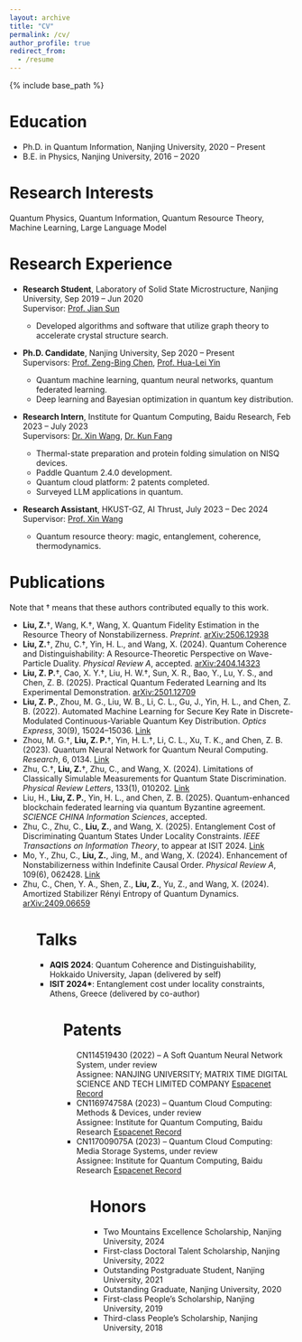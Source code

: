 ```yaml
---
layout: archive
title: "CV"
permalink: /cv/
author_profile: true
redirect_from:
  - /resume
---
```


{% include base_path %}

Education
======
* Ph.D. in Quantum Information, Nanjing University, 2020 – Present
* B.E. in Physics, Nanjing University, 2016 – 2020

Research Interests
======
Quantum Physics, Quantum Information, Quantum Resource Theory, Machine Learning, Large Language Model

Research Experience
======
* **Research Student**, Laboratory of Solid State Microstructure, Nanjing University, Sep 2019 – Jun 2020  
  Supervisor: [Prof. Jian Sun](https://physics.nju.edu.cn/szdw/qbmd/20240321/i262003.html)  
  - Developed algorithms and software that utilize graph theory to accelerate crystal structure search.

* **Ph.D. Candidate**, Nanjing University, Sep 2020 – Present  
  Supervisors: [Prof. Zeng-Bing Chen](https://physics.nju.edu.cn/szdw/qbmd/20240321/i262064.html), [Prof. Hua-Lei Yin](https://physics.nju.edu.cn/szdw/qbmd/20240321/i262064.htm)
  - Quantum machine learning, quantum neural networks, quantum federated learning.  
  - Deep learning and Bayesian optimization in quantum key distribution.

* **Research Intern**, Institute for Quantum Computing, Baidu Research, Feb 2023 – July 2023  
  Supervisors: [Dr. Xin Wang](https://www.xinwang.info/), [Dr. Kun Fang](https://www.kunfang.info/about/)  
  - Thermal-state preparation and protein folding simulation on NISQ devices.  
  - Paddle Quantum 2.4.0 development.  
  - Quantum cloud platform: 2 patents completed.  
  - Surveyed LLM applications in quantum.

* **Research Assistant**, HKUST-GZ, AI Thrust, July 2023 – Dec 2024  
  Supervisor: [Prof. Xin Wang](https://www.xinwang.info/)  
  - Quantum resource theory: magic, entanglement, coherence, thermodynamics.

Publications
======
<!-- <ol reversed> -->
Note that † means that these authors contributed equally to this work.​​
<ul>
  <li><strong>Liu, Z.</strong>†, Wang, K.†, Wang, X. Quantum Fidelity Estimation in the Resource Theory of Nonstabilizerness. <em>Preprint</em>. <a href="https://arxiv.org/abs/2506.12938">arXiv:2506.12938</a></li>

  <li><strong>Liu, Z.</strong>†, Zhu, C.†, Yin, H. L., and Wang, X. (2024). Quantum Coherence and Distinguishability: A Resource-Theoretic Perspective on Wave-Particle Duality. <em>Physical Review A</em>, accepted. <a href="https://arxiv.org/abs/2404.14323">arXiv:2404.14323</a></li>

  <li><strong>Liu, Z. P.</strong>†, Cao, X. Y.†, Liu, H. W.†, Sun, X. R., Bao, Y., Lu, Y. S., and Chen, Z. B. (2025). Practical Quantum Federated Learning and Its Experimental Demonstration. <a href="https://arxiv.org/abs/2501.12709">arXiv:2501.12709</a></li>

  <li><strong>Liu, Z. P.</strong>, Zhou, M. G., Liu, W. B., Li, C. L., Gu, J., Yin, H. L., and Chen, Z. B. (2022). Automated Machine Learning for Secure Key Rate in Discrete-Modulated Continuous-Variable Quantum Key Distribution. <em>Optics Express</em>, 30(9), 15024–15036. <a href="https://opg.optica.org/oe/fulltext.cfm?uri=oe-30-9-15024&id=471562">Link</a></li>

  <li>Zhou, M. G.†, <strong>Liu, Z. P.</strong>†, Yin, H. L.†, Li, C. L., Xu, T. K., and Chen, Z. B. (2023). Quantum Neural Network for Quantum Neural Computing. <em>Research</em>, 6, 0134. <a href="https://spj.science.org/doi/full/10.34133/research.0134">Link</a></li>

  <li>Zhu, C.†, <strong>Liu, Z.</strong>†, Zhu, C., and Wang, X. (2024). Limitations of Classically Simulable Measurements for Quantum State Discrimination. <em>Physical Review Letters</em>, 133(1), 010202. <a href="https://journals.aps.org/prl/abstract/10.1103/PhysRevLett.133.010202">Link</a></li>

  <li>Liu, H., <strong>Liu, Z. P.</strong>, Yin, H. L., and Chen, Z. B. (2025). Quantum-enhanced blockchain federated learning via quantum Byzantine agreement. <em>SCIENCE CHINA Information Sciences</em>, accepted.</li>

  <li>Zhu, C., Zhu, C., <strong>Liu, Z.</strong>, and Wang, X. (2025). Entanglement Cost of Discriminating Quantum States Under Locality Constraints. <em>IEEE Transactions on Information Theory</em>, to appear at ISIT 2024. <a href="https://ieeexplore.ieee.org/abstract/document/10849969?casa_token=jmSke1kAAesAAAAA:9quSB67yxwZJfzn7XxQwlKAiBk5aTtdVHOO1iwYVYQCjpL9cecukbrma_Da-eeHhLQQOwoUgyyxdeg">Link</a></li>

  <li>Mo, Y., Zhu, C., <strong>Liu, Z.</strong>, Jing, M., and Wang, X. (2024). Enhancement of Nonstabilizerness within Indefinite Causal Order. <em>Physical Review A</em>, 109(6), 062428. <a href="https://journals.aps.org/pra/abstract/10.1103/PhysRevA.109.062428">Link</a></li>

  <li>Zhu, C., Chen, Y. A., Shen, Z., <strong>Liu, Z.</strong>, Yu, Z., and Wang, X. (2024). Amortized Stabilizer Rényi Entropy of Quantum Dynamics. <a href="https://arxiv.org/abs/2409.06659">arXiv:2409.06659</a></li>
<ul>
<!-- <ol reversed> -->


Talks
======
<ul>
  <li><strong>AQIS 2024</strong>: Quantum Coherence and Distinguishability, Hokkaido University, Japan (delivered by self)</li>
  <li><strong>ISIT 2024*</strong>: Entanglement cost under locality constraints, Athens, Greece (delivered by co-author)</li>
<ul>
<!-- </div> -->

<!-- <div markdown="1"> -->
Patents
======
<ul>

</li>
CN114519430 (2022) – A Soft Quantum Neural Network System, under review &nbsp;
    <br>Assignee: NANJING UNIVERSITY; MATRIX TIME DIGITAL SCIENCE AND TECH LIMITED COMPANY  
    <a href="https://worldwide.espacenet.com/patent/search/family/084744063/publication/CN114519430A?q=pn%3DCN114519430A" target="_blank">Espacenet Record</a>
</li>

<li>
CN116974758A (2023) – Quantum Cloud Computing: Methods & Devices, under review &nbsp;
    <br>Assignee: Institute for Quantum Computing, Baidu Research  
    <a href="https://worldwide.espacenet.com/patent/search/family/090761266/publication/CN116974758A?q=pn%3DCN116974758A" target="_blank">Espacenet Record</a>
</li>

<li>
    CN117009075A (2023) – Quantum Cloud Computing: Media Storage Systems, under review &nbsp;
    <br>Assignee: Institute for Quantum Computing, Baidu Research  
    <a href="https://worldwide.espacenet.com/patent/search/family/090801366/publication/CN117009075A?q=pn%3DCN117009075A" target="_blank">Espacenet Record</a>
</li>
<ul>

Honors
======
<ul>
  <li>Two Mountains Excellence Scholarship, Nanjing University, 2024</li>
  <li>First-class Doctoral Talent Scholarship, Nanjing University, 2022</li>
  <li>Outstanding Postgraduate Student, Nanjing University, 2021</li>
  <li>Outstanding Graduate, Nanjing University, 2020</li>
  <li>First-class People’s Scholarship, Nanjing University, 2019</li>
  <li>Third-class People’s Scholarship, Nanjing University, 2018</li>
<ul>

<!-- Education
======
* Ph.D in Quantum Information, Nanjing University, 2026 (expected)
* B.S. in Physics, Naning University, 2016-2020

<!-- Work experience
======
* Spring 2024: Academic Pages Collaborator
  * GitHub University
  * Duties includes: Updates and improvements to template
  * Supervisor: The Users

* Fall 2015: Research Assistant
  * GitHub University
  * Duties included: Merging pull requests
  * Supervisor: Professor Hub

* Summer 2015: Research Assistant
  * GitHub University
  * Duties included: Tagging issues
  * Supervisor: Professor Git -->
  
<!-- Skills
======
* Skill 1
* Skill 2
  * Sub-skill 2.1
  * Sub-skill 2.2
  * Sub-skill 2.3
* Skill 3 -->

<!-- Publications
======
  <ul>{% for post in site.publications reversed %}
    {% include archive-single-cv.html %}
  {% endfor %}</ul>
  
Talks
======
  <ul>{% for post in site.talks reversed %}
    {% include archive-single-talk-cv.html  %}
  {% endfor %}</ul>
  
Teaching
======
  <ul>{% for post in site.teaching reversed %}
    {% include archive-single-cv.html %}
  {% endfor %}</ul>
  
Service and leadership
======
* Currently signed in to 43 different slack teams --> 
